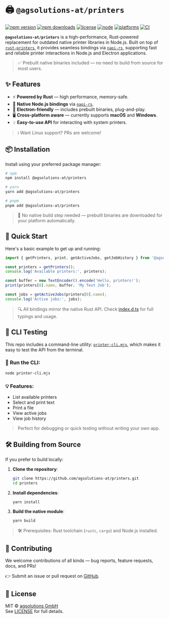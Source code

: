 # 🖨️ `@agsolutions-at/printers`

[![npm version](https://img.shields.io/npm/v/@agsolutions-at/printers.svg)](https://www.npmjs.com/package/@agsolutions-at/printers)
[![npm downloads](https://img.shields.io/npm/dm/@agsolutions-at/printers.svg)](https://www.npmjs.com/package/@agsolutions-at/printers)
[![license](https://img.shields.io/npm/l/@agsolutions-at/printers.svg)](./LICENSE)
[![node](https://img.shields.io/node/v/@agsolutions-at/printers)](https://nodejs.org)
[![platforms](https://img.shields.io/badge/platforms-macOS%20%7C%20Windows-blue)](#)
[![CI](https://github.com/agsolutions-at/printers/actions/workflows/CI.yml/badge.svg)](https://github.com/agsolutions-at/printers/actions/workflows/CI.yml)

**`@agsolutions-at/printers`** is a high-performance, Rust-powered replacement for outdated native printer libraries in Node.js. Built on top of [
`rust-printers`](https://github.com/talesluna/rust-printers), it provides seamless bindings via [`napi-rs`](https://napi.rs/), supporting fast and
reliable printer interactions in Node.js and Electron applications.

> ✅ Prebuilt native binaries included — no need to build from source for most users.

## ✨ Features

- ⚡ **Powered by Rust** — high performance, memory-safe.
- 🔌 **Native Node.js bindings** via [`napi-rs`](https://napi.rs/).
- 🧩 **Electron-friendly** — includes prebuilt binaries, plug-and-play.
- 🖥️ **Cross-platform aware** — currently supports **macOS** and **Windows**.
- 💡 **Easy-to-use API** for interacting with system printers.

> ℹ️ Want Linux support? PRs are welcome!

## 📦 Installation

Install using your preferred package manager:

```bash
# npm
npm install @agsolutions-at/printers

# yarn
yarn add @agsolutions-at/printers

# pnpm
pnpm add @agsolutions-at/printers
```

> 🧱 No native build step needed — prebuilt binaries are downloaded for your platform automatically.

## 🚀 Quick Start

Here's a basic example to get up and running:

```ts
import { getPrinters, print, getActiveJobs, getJobHistory } from '@agsolutions-at/printers';

const printers = getPrinters();
console.log('Available printers:', printers);

const buffer = new TextEncoder().encode('Hello, printers!');
print(printers[0].name, buffer, 'My Test Job');

const jobs = getActiveJobs(printers[0].name);
console.log('Active jobs:', jobs);
```

> 🔍 All bindings mirror the native Rust API. Check [index.d.ts](./index.d.ts) for full typings and usage.

## 🧪 CLI Testing

This repo includes a command-line utility: [`printer-cli.mjs`](./printer-cli.mjs), which makes it easy to test the API from the terminal.

### 🏃 Run the CLI:

```bash
node printer-cli.mjs
```
### 💡 Features:
- List available printers
- Select and print text
- Print a file
- View active jobs
- View job history

> Perfect for debugging or quick testing without writing your own app.

## 🛠 Building from Source

If you prefer to build locally:

1. **Clone the repository**:
   ```bash
   git clone https://github.com/agsolutions-at/printers.git
   cd printers
   ```

2. **Install dependencies**:
   ```bash
   yarn install
   ```

3. **Build the native module**:
   ```bash
   yarn build
   ```

> 🛠 Prerequisites: Rust toolchain (`rustc`, `cargo`) and Node.js installed.

## 🤝 Contributing

We welcome contributions of all kinds — bug reports, feature requests, docs, and PRs!

👉 Submit an issue or pull request on [GitHub](https://github.com/agsolutions-at/printers).

## 📄 License

MIT © [agsolutions GmbH](https://agsolutions.at)  
See [LICENSE](./LICENSE) for full details.

